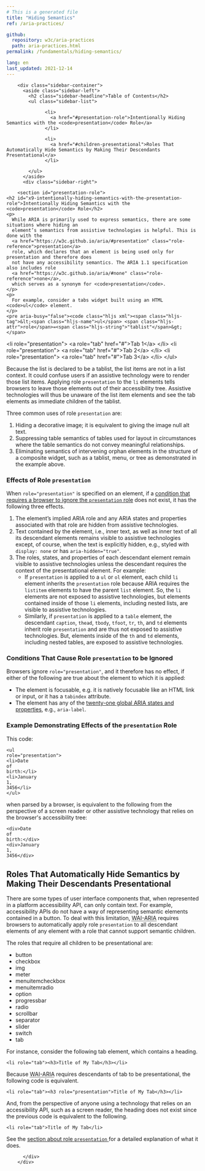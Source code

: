 ```yaml
---
# This is a generated file
title: "Hiding Semantics"
ref: /aria-practices/

github:
  repository: w3c/aria-practices
  path: aria-practices.html
permalink: /fundamentals/hiding-semantics/

lang: en
last_updated: 2021-12-14
---
```



<link rel="stylesheet" href="/assets/styles.css">
<!-- Code highlighting styles -->
<link rel="stylesheet" href="/example-index/css/github.css">

<script>
const addBodyClass = "fundamental-page";
if (addBodyClass) {
  document.body.classList.add(addBodyClass);
}
</script>
    
<div>

        <div class="sidebar-container">
          <aside class="sidebar-left">
            <h2 class="sidebar-headline">Table of Contents</h2>
            <ul class="sidebar-list">
              
                  <li>
                    <a href="#presentation-role">Intentionally Hiding Semantics with the <code>presentation</code> Role</a>
                  </li>
                 
                  <li>
                    <a href="#children-presentational">Roles That Automatically Hide Semantics by Making Their Descendants Presentational</a>
                  </li>
                
            </ul>
          </aside>
          <div class="sidebar-right">
            
        <section id="presentation-role">
    <h2 id="x9-intentionally-hiding-semantics-with-the-presentation-role">Intentionally Hiding Semantics with the <code>presentation</code> Role</h2>
    <p>
      While ARIA is primarily used to express semantics, there are some situations where hiding an
      element’s semantics from assistive technologies is helpful. This is done with the
      <a href="https://w3c.github.io/aria/#presentation" class="role-reference">presentation</a>
      role, which declares that an element is being used only for presentation and therefore does
      not have any accessibility semantics. The ARIA 1.1 specification also includes role
      <a href="https://w3c.github.io/aria/#none" class="role-reference">none</a>,
      which serves as a synonym for <code>presentation</code>.
    </p>
    <p>
      For example, consider a tabs widget built using an HTML <code>ul</code> element.
    </p>
    <pre aria-busy="false"><code class="hljs xml"><span class="hljs-tag">&lt;<span class="hljs-name">ul</span> <span class="hljs-attr">role</span>=<span class="hljs-string">"tablist"</span>&gt;</span>
  <span class="hljs-tag">&lt;<span class="hljs-name">li</span> <span class="hljs-attr">role</span>=<span class="hljs-string">"presentation"</span>&gt;</span>
    <span class="hljs-tag">&lt;<span class="hljs-name">a</span> <span class="hljs-attr">role</span>=<span class="hljs-string">"tab"</span> <span class="hljs-attr">href</span>=<span class="hljs-string">"#"</span>&gt;</span>Tab 1<span class="hljs-tag">&lt;/<span class="hljs-name">a</span>&gt;</span>
  <span class="hljs-tag">&lt;/<span class="hljs-name">li</span>&gt;</span>
  <span class="hljs-tag">&lt;<span class="hljs-name">li</span> <span class="hljs-attr">role</span>=<span class="hljs-string">"presentation"</span>&gt;</span>
    <span class="hljs-tag">&lt;<span class="hljs-name">a</span> <span class="hljs-attr">role</span>=<span class="hljs-string">"tab"</span> <span class="hljs-attr">href</span>=<span class="hljs-string">"#"</span>&gt;</span>Tab 2<span class="hljs-tag">&lt;/<span class="hljs-name">a</span>&gt;</span>
  <span class="hljs-tag">&lt;/<span class="hljs-name">li</span>&gt;</span>
  <span class="hljs-tag">&lt;<span class="hljs-name">li</span> <span class="hljs-attr">role</span>=<span class="hljs-string">"presentation"</span>&gt;</span>
    <span class="hljs-tag">&lt;<span class="hljs-name">a</span> <span class="hljs-attr">role</span>=<span class="hljs-string">"tab"</span> <span class="hljs-attr">href</span>=<span class="hljs-string">"#"</span>&gt;</span>Tab 3<span class="hljs-tag">&lt;/<span class="hljs-name">a</span>&gt;</span>
  <span class="hljs-tag">&lt;/<span class="hljs-name">li</span>&gt;</span>
<span class="hljs-tag">&lt;/<span class="hljs-name">ul</span>&gt;</span></code></pre>
    <p>
      Because the list is declared to be a tablist, the list items are not in a list context. It
      could confuse users if an assistive technology were to render those list items. Applying role
      <code>presentation</code> to the <code>li</code> elements tells browsers to leave those
      elements out of their accessibility tree. Assistive technologies will thus be unaware of the
      list item elements and see the tab elements as immediate children of the tablist.
    </p>
    <p>
      Three common uses of role <code>presentation</code> are:
    </p>
    <ol>
      <li>Hiding a decorative image; it is equivalent to giving the image null alt text. </li>
      <li>Suppressing table semantics of tables used for layout in circumstances where the table semantics do not convey meaningful relationships.</li>
      <li>Eliminating semantics of intervening orphan elements in the structure of a composite
        widget, such as a tablist, menu, or tree as demonstrated in the example above.</li>
    </ol>
    <section id="presentation_role_effects">
      <h3 id="x9-1-effects-of-role-presentation">
        Effects of Role <code>presentation</code>
      </h3>
      <p>
        When <code>role="presentation"</code> is specified on an element, if a
        <a href="/fundamentals/hiding-semantics/#presentation_role_ignored">condition that requires a browser to ignore the <code>presentation</code> role</a>
        does not exist, it has the following three effects.
      </p>
      <ol>
        <li>The element’s implied ARIA role and any ARIA states and properties associated with
          that role are hidden from assistive technologies.</li>
        <li>
          Text contained by the element, i.e., inner text, as well as inner text of all its
          descendant elements remains visible to assistive technologies except, of course, when the
          text is explicitly hidden, e.g., styled with <code>display: none</code> or has <code>aria-hidden="true"</code>.
        </li>
        <li>
          The roles, states, and properties of each descendant element remain visible to assistive
          technologies unless the descendant requires the context of the presentational
          element. For example:
          <ul>
            <li> If <code>presentation</code> is applied to a <code>ul</code> or <code>ol</code> element, each child <code>li</code> element inherits the <code>presentation</code> role because ARIA requires the <code>listitem</code> elements to have the parent <code>list</code> element. So, the <code>li</code> elements are not exposed to assistive technologies, but elements contained inside of those <code>li</code> elements, including nested lists, are visible to assistive technologies. </li>
            <li>
              Similarly, if <code>presentation</code> is applied to a <code>table</code> element,
              the descendant <code>caption</code>, <code>thead</code>, <code>tbody</code>, <code>tfoot</code>,
              <code>tr</code>, <code>th</code>, and <code>td</code>
              elements inherit role <code>presentation</code> and are thus not exposed to assistive technologies.
              But, elements inside of the <code>th</code> and <code>td</code> elements, including nested tables,  are exposed to assistive technologies.
            </li>
          </ul>
        </li>
      </ol>
    </section>
    <section id="presentation_role_ignored">
      <h3 id="x9-2-conditions-that-cause-role-presentation-to-be-ignored">
        Conditions That Cause Role <code>presentation</code> to be Ignored
      </h3>
      <p>
         Browsers ignore <code>role="presentation"</code>, and it therefore has no effect, if either of the following are true about the element to which it is applied:</p>
          <ul>
            <li>The element is focusable, e.g. it is natively focusable like an HTML link or input, or it has a <code>tabindex</code> attribute.</li>
            <li>
              The element has any of the
              <a href="https://w3c.github.io/aria/#global_states" class="specref">twenty-one global ARIA states and properties</a>,
              e.g., <code>aria-label</code>.
            </li>
          </ul>
    </section>
    <section id="presentation_role_examples">
      <h3 id="x9-3-example-demonstrating-effects-of-the-presentation-role">
        Example Demonstrating Effects of the <code>presentation</code> Role
      </h3>
      <p>This code:</p>
      <pre aria-busy="false"><code class="hljs xml"><span class="hljs-tag">&lt;<span class="hljs-name">ul</span> <span class="hljs-attr">role</span>=<span class="hljs-string">"presentation"</span>&gt;</span>
  <span class="hljs-tag">&lt;<span class="hljs-name">li</span>&gt;</span>Date of birth:<span class="hljs-tag">&lt;/<span class="hljs-name">li</span>&gt;</span>
  <span class="hljs-tag">&lt;<span class="hljs-name">li</span>&gt;</span>January 1, 3456<span class="hljs-tag">&lt;/<span class="hljs-name">li</span>&gt;</span>
<span class="hljs-tag">&lt;/<span class="hljs-name">ul</span>&gt;</span></code></pre>
      <p>when parsed by a browser, is equivalent to the following from the perspective of a screen reader or other assistive technology that relies on the browser's accessibility tree:
      </p>
      <pre aria-busy="false"><code class="hljs xml"><span class="hljs-tag">&lt;<span class="hljs-name">div</span>&gt;</span>Date of birth:<span class="hljs-tag">&lt;/<span class="hljs-name">div</span>&gt;</span>
  <span class="hljs-tag">&lt;<span class="hljs-name">div</span>&gt;</span>January 1, 3456<span class="hljs-tag">&lt;/<span class="hljs-name">div</span>&gt;</span></code></pre>
    </section>
  </section>
        <section id="children-presentational">
    <h2 id="x10-roles-that-automatically-hide-semantics-by-making-their-descendants-presentational">Roles That Automatically Hide Semantics by Making Their Descendants Presentational</h2>
    <p>
      There are some types of user interface components that, when represented in a platform
      accessibility API, can only contain text. For example, accessibility APIs do not have a way of
      representing semantic elements contained in a button. To deal with this limitation, <abbr title="Accessible Rich Internet Applications">WAI-ARIA</abbr>
      requires browsers to automatically apply role <code>presentation</code> to all descendant
      elements of any element with a role that cannot support semantic children.
    </p>
    <p>The roles that require all children to be presentational are:</p>
    <ul>
      <li>button</li>
      <li>checkbox</li>
      <li>img</li>
      <li>meter</li>
      <li>menuitemcheckbox</li>
      <li>menuitemradio</li>
      <li>option</li>
      <li>progressbar</li>
      <li>radio</li>
      <li>scrollbar</li>
      <li>separator</li>
      <li>slider</li>
      <li>switch</li>
      <li>tab</li>
    </ul>
    <p>For instance, consider the following tab element, which contains a heading.</p>
    <pre aria-busy="false"><code class="hljs xml"><span class="hljs-tag">&lt;<span class="hljs-name">li</span> <span class="hljs-attr">role</span>=<span class="hljs-string">"tab"</span>&gt;</span><span class="hljs-tag">&lt;<span class="hljs-name">h3</span>&gt;</span>Title of My Tab<span class="hljs-tag">&lt;/<span class="hljs-name">h3</span>&gt;</span><span class="hljs-tag">&lt;/<span class="hljs-name">li</span>&gt;</span></code></pre>
    <p>
      Because <abbr title="Accessible Rich Internet Applications">WAI-ARIA</abbr> requires descendants of tab to be presentational,
      the following code is equivalent.
    </p>
    <pre aria-busy="false"><code class="hljs xml"><span class="hljs-tag">&lt;<span class="hljs-name">li</span> <span class="hljs-attr">role</span>=<span class="hljs-string">"tab"</span>&gt;</span><span class="hljs-tag">&lt;<span class="hljs-name">h3</span> <span class="hljs-attr">role</span>=<span class="hljs-string">"presentation"</span>&gt;</span>Title of My Tab<span class="hljs-tag">&lt;/<span class="hljs-name">h3</span>&gt;</span><span class="hljs-tag">&lt;/<span class="hljs-name">li</span>&gt;</span></code></pre>
    <p>
      And, from the perspective of anyone using a technology that relies on an accessibility API, such as a screen reader,
      the heading does not exist since the previous code is equivalent to the following.
    </p>
    <pre aria-busy="false"><code class="hljs xml"><span class="hljs-tag">&lt;<span class="hljs-name">li</span> <span class="hljs-attr">role</span>=<span class="hljs-string">"tab"</span>&gt;</span>Title of My Tab<span class="hljs-tag">&lt;/<span class="hljs-name">li</span>&gt;</span></code></pre>
    <p>
      See the
      <a href="/fundamentals/hiding-semantics/#presentation-role">
        section about role <code>presentation</code>
      </a>
      for a detailed explanation of what it does.
    </p>
  </section>
      
          </div>
        </div>
      
</div>
<script>
  var SkipToConfig = {
    settings: {
      skipTo: {
        displayOption: 'popup',
        attachElement: '#site-header',
        colorTheme: 'aria'
      }
    }
  };
</script>
<script src="/assets/skipto.min.js"></script>
